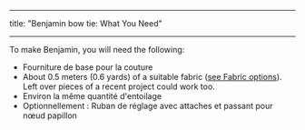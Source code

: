 - - -
title: "Benjamin bow tie: What You Need"
- - -

To make Benjamin, you will need the following:

- Fourniture de base pour la couture
- About 0.5 meters (0.6 yards) of a suitable fabric ([see Fabric options](/docs/patterns/benjamin/fabric/)). Left over pieces of a recent project could work too.
- Environ la même quantité d'entoilage
- Optionnellement : Ruban de réglage avec attaches et passant pour nœud papillon
